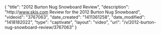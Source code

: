 {
    "title": "2012 Burton Nug Snowboard Review",
    "description": "http:\/\/www.skis.com Review for the 2012 Burton Nug Snowboard",
    "videoid": "3767063",
    "date_created": "1411361258",
    "date_modified": "1418182022",
    "type": "captivate",
    "layout": "video",
    "url": "\/v\/2012-burton-nug-snowboard-review\/3767063"
}